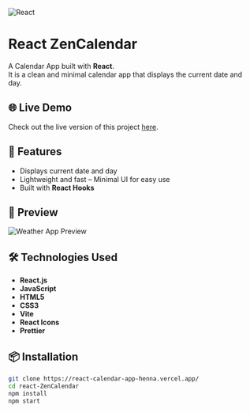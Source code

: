 ![React](https://img.shields.io/badge/React-20232A?style=for-the-badge&logo=react&logoColor=61DAFB)

# React ZenCalendar

A Calendar App built with **React**.  
It is a clean and minimal calendar app that displays the current date and day.

## 🌐 Live Demo
Check out the live version of this project [here](https://react-calendar-app-henna.vercel.app/).

## 🚀 Features
- Displays current date and day
- Lightweight and fast – Minimal UI for easy use
- Built with **React Hooks**

## 📸 Preview
![Weather App Preview](./src/assets/Preview.gif)

## 🛠️ Technologies Used
- **React.js**  
- **JavaScript**  
- **HTML5**  
- **CSS3**  
- **Vite**
- **React Icons**
- **Prettier**

## 📦 Installation
```bash
git clone https://react-calendar-app-henna.vercel.app/
cd react-ZenCalendar
npm install
npm start
```



